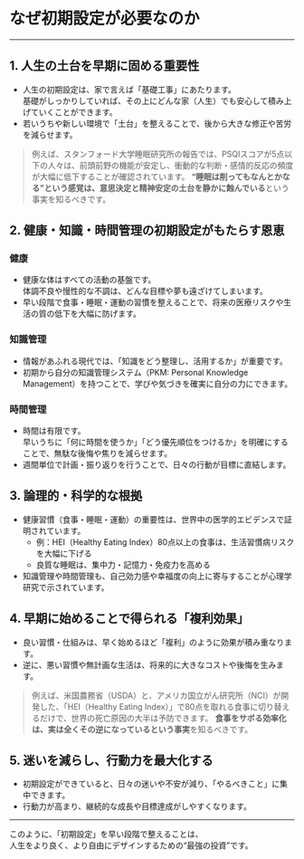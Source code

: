 # なぜ初期設定が必要なのか

---

## 1. 人生の土台を早期に固める重要性

- 人生の初期設定は、家で言えば「基礎工事」にあたります。  
  基礎がしっかりしていれば、その上にどんな家（人生）でも安心して積み上げていくことができます。
- 若いうちや新しい環境で「土台」を整えることで、後から大きな修正や苦労を減らせます。

> 例えば、スタンフォード大学睡眠研究所の報告では、PSQIスコアが5点以下の人々は、前頭前野の機能が安定し、衝動的な判断・感情的反応の頻度が大幅に低下することが確認されています。  **“睡眠は削ってもなんとかなる”という感覚は、意思決定と精神安定の土台を静かに蝕んでいる**という事実を知るべきです。


## 2. 健康・知識・時間管理の初期設定がもたらす恩恵

### 健康
- 健康な体はすべての活動の基盤です。  
  体調不良や慢性的な不調は、どんな目標や夢も遠ざけてしまいます。
- 早い段階で食事・睡眠・運動の習慣を整えることで、将来の医療リスクや生活の質の低下を大幅に防げます。

### 知識管理
- 情報があふれる現代では、「知識をどう整理し、活用するか」が重要です。
- 初期から自分の知識管理システム（PKM: Personal Knowledge Management）を持つことで、学びや気づきを確実に自分の力にできます。

### 時間管理
- 時間は有限です。  
  早いうちに「何に時間を使うか」「どう優先順位をつけるか」を明確にすることで、無駄な後悔や焦りを減らせます。
- 週間単位で計画・振り返りを行うことで、日々の行動が目標に直結します。

## 3. 論理的・科学的な根拠

- 健康習慣（食事・睡眠・運動）の重要性は、世界中の医学的エビデンスで証明されています。
  - 例：HEI（Healthy Eating Index）80点以上の食事は、生活習慣病リスクを大幅に下げる
  - 良質な睡眠は、集中力・記憶力・免疫力を高める
- 知識管理や時間管理も、自己効力感や幸福度の向上に寄与することが心理学研究で示されています。

## 4. 早期に始めることで得られる「複利効果」

- 良い習慣・仕組みは、早く始めるほど「複利」のように効果が積み重なります。
- 逆に、悪い習慣や無計画な生活は、将来的に大きなコストや後悔を生みます。

>例えば、米国農務省（USDA）と、アメリカ国立がん研究所（NCI）が開発した、「HEI（Healthy Eating Index）」で80点を取れる食事に切り替えるだけで、世界の死亡原因の大半は予防できます。 **食事をサボる効率化は、実は全くその逆になっているという事実**を知るべきです。

## 5. 迷いを減らし、行動力を最大化する

- 初期設定ができていると、日々の迷いや不安が減り、「やるべきこと」に集中できます。
- 行動力が高まり、継続的な成長や目標達成がしやすくなります。

---

このように、「初期設定」を早い段階で整えることは、  
人生をより良く、より自由にデザインするための“最強の投資”です。

